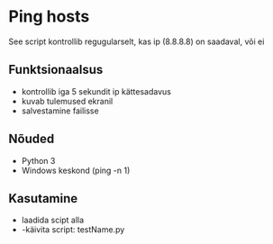 # Ping hosts
See script kontrollib  regugularselt, kas ip (8.8.8.8) on saadaval, või ei
## Funktsionaalsus
- kontrollib iga 5 sekundit ip kättesadavus
- kuvab tulemused ekranil
- salvestamine failisse
## Nõuded
- Python 3
-  Windows keskond (ping -n 1)
## Kasutamine
- laadida  scipt alla
- -käivita script: testName.py

